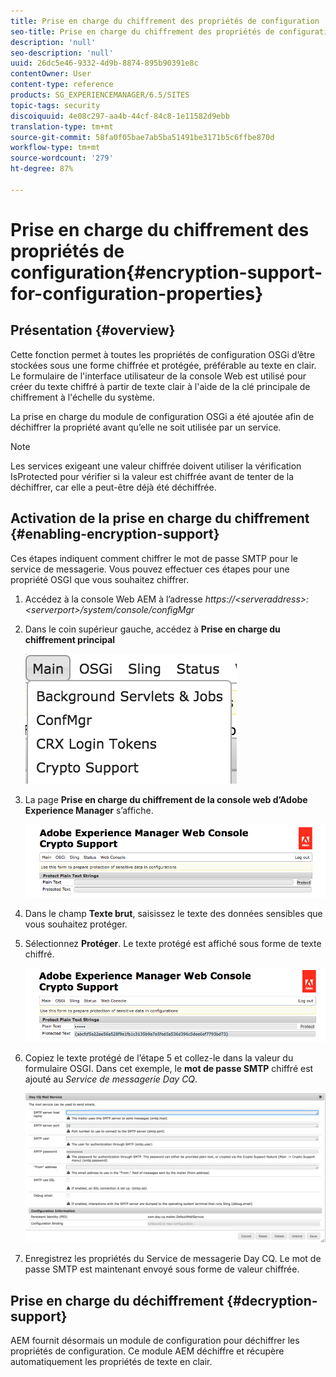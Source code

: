 ```yaml
---
title: Prise en charge du chiffrement des propriétés de configuration
seo-title: Prise en charge du chiffrement des propriétés de configuration
description: 'null'
seo-description: 'null'
uuid: 26dc5e46-9332-4d9b-8874-895b90391e8c
contentOwner: User
content-type: reference
products: SG_EXPERIENCEMANAGER/6.5/SITES
topic-tags: security
discoiquuid: 4e08c297-aa4b-44cf-84c8-1e11582d9ebb
translation-type: tm+mt
source-git-commit: 58fa0f05bae7ab5ba51491be3171b5c6ffbe870d
workflow-type: tm+mt
source-wordcount: '279'
ht-degree: 87%

---
```



# Prise en charge du chiffrement des propriétés de configuration{#encryption-support-for-configuration-properties}

## Présentation {#overview}

Cette fonction permet à toutes les propriétés de configuration OSGi d’être stockées sous une forme chiffrée et protégée, préférable au texte en clair. Le formulaire de l&#39;interface utilisateur de la console Web est utilisé pour créer du texte chiffré à partir de texte clair à l&#39;aide de la clé principale de chiffrement à l&#39;échelle du système.

La prise en charge du module de configuration OSGi a été ajoutée afin de déchiffrer la propriété avant qu’elle ne soit utilisée par un service.

>[!NOTE]
>
>Les services exigeant une valeur chiffrée doivent utiliser la vérification IsProtected pour vérifier si la valeur est chiffrée avant de tenter de la déchiffrer, car elle a peut-être déjà été déchiffrée.

## Activation de la prise en charge du chiffrement  {#enabling-encryption-support}

Ces étapes indiquent comment chiffrer le mot de passe SMTP pour le service de messagerie. Vous pouvez effectuer ces étapes pour une propriété OSGI que vous souhaitez chiffrer.

1. Accédez à la console Web AEM à l’adresse *https://&lt;serveraddress>:&lt;serverport>/system/console/configMgr*
1. Dans le coin supérieur gauche, accédez à **Prise en charge du chiffrement principal**

   ![chlimage_1-325](assets/chlimage_1-325.png)

1. La page **Prise en charge du chiffrement de la console web d’Adobe Experience Manager** s’affiche.

   ![screen_shot_2018-08-01at113417am](assets/screen_shot_2018-08-01at113417am.png)

1. Dans le champ **Texte brut**, saisissez le texte des données sensibles que vous souhaitez protéger.
1. Sélectionnez **Protéger**. Le texte protégé est affiché sous forme de texte chiffré.

   ![screen_shot_2018-08-01at113844am](assets/screen_shot_2018-08-01at113844am.png)

1. Copiez le texte protégé de l’étape 5 et collez-le dans la valeur du formulaire OSGI. Dans cet exemple, le **mot de passe SMTP** chiffré est ajouté au *Service de messagerie Day CQ*.

   ![screen_shot_2016-12-18at105809pm](assets/screen_shot_2016-12-18at105809pm.png)

1. Enregistrez les propriétés du Service de messagerie Day CQ. Le mot de passe SMTP est maintenant envoyé sous forme de valeur chiffrée.

## Prise en charge du déchiffrement  {#decryption-support}

AEM fournit désormais un module de configuration pour déchiffrer les propriétés de configuration. Ce module AEM déchiffre et récupère automatiquement les propriétés de texte en clair.
